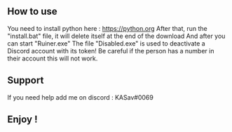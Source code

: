## How to use 
You need to install python here : https://python.org
After that, run the "install.bat" file, it will delete itself at the end of the download
And after you can start "Ruiner.exe"
The file "Disabled.exe" is used to deactivate a Discord account with its token! Be careful if the person has a number in their account this will not work.

## Support
If you need help add me on discord : KASav#0069

## Enjoy !
